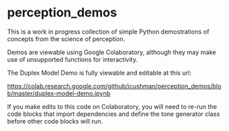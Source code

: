 # perception_demos
This is a work in progress collection of simple Python demostrations of concepts from the science of perception.

Demos are viewable using Google Colaboratory, although they may make use of unsupported functions for interactivity.

The Duplex Model Demo is fully viewable and editable at this url:

https://colab.research.google.com/github/icushman/perception_demos/blob/master/duplex-model-demo.ipynb

If you make edits to this code on Colaboratory, you will need to re-run the code blocks that import dependencies and define the tone generator class before other code blocks will run.
